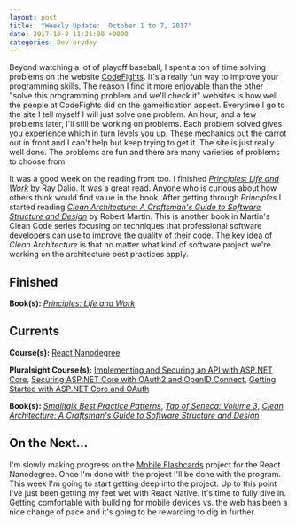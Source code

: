 ```yaml
---
layout: post
title:  "Weekly Update:  October 1 to 7, 2017"
date: 2017-10-8 11:21:00 +0000
categories: Dev-eryday
---
```

Beyond watching a lot of playoff baseball, I spent a ton of time solving problems on the website [CodeFights][cf]. It's a really fun way to improve your programming skills. The reason I find it more enjoyable than the other "solve this programming problem and we'll check it" websites is how well the people at CodeFights did on the gameification aspect. Everytime I go to the site I tell myself I will just solve one problem.  An hour, and a few problems later, I'll still be working on problems. Each problem solved gives you experience which in turn levels you up. These mechanics put the carrot out in front and I can't help but keep trying to get it. The site is just really well done. The problems are fun and there are many varieties of problems to choose from. 

It was a good week on the reading front too. I finished *[Principles: Life and Work][pri]* by Ray Dalio. It was a great read. Anyone who is curious about how others think would find value in the book. After getting through *Principles* I started reading *[Clean Architecture: A Craftsman's Guide to Software Structure and Design][clean]* by Robert Martin. This is another book in Martin's Clean Code series focusing on techniques that professional software developers can use to improve the quality of their code. The key idea of *Clean Architecture* is that no matter what kind of software project we're working on the architecture best practices apply.


Finished
--------
**Book(s):** *[Principles: Life and Work][pri]*

Currents
--------
**Course(s):** [React Nanodegree][rnd]

**Pluralsight Course(s):** [Implementing and Securing an API with ASP.NET Core][core], [Securing ASP.NET Core with OAuth2 and OpenID Connect][secure], [Getting Started with ASP.NET Core and OAuth][core2]

**Book(s):** *[Smalltalk Best Practice Patterns][sbp]*, *[Tao of Seneca: Volume 3][tao]*, *[Clean Architecture: A Craftsman's Guide to Software Structure and Design][clean]*

On the Next...
--------
I'm slowly making progress on the [Mobile Flashcards][mf] project for the React Nanodegree. Once I'm done with the project I'll be done with the program. This week I'm going to start getting deep into the project. Up to this point I've just been getting my feet wet with React Native. It's time to fully dive in. Getting comfortable with building for mobile devices vs. the web has been a nice change of pace and it's going to be rewarding to dig in further.

[core]: https://app.pluralsight.com/library/courses/aspdotnetcore-implementing-securing-api/table-of-contents
[sbp]: https://www.amazon.com/Smalltalk-Best-Practice-Patterns-Kent/dp/013476904X
[rnd]: https://www.udacity.com/course/react-nanodegree--nd019
[tao]: https://tim.blog/2017/07/06/tao-of-seneca/
[secure]: https://app.pluralsight.com/library/courses/asp-dotnet-core-oauth2-openid-connect-securing/table-of-contents
[ux]: https://app.pluralsight.com/library/courses/flux-redux-mastering/table-of-contents
[rl]: https://code.facebook.com/posts/300798627056246
[pri]: https://www.amazon.com/Principles-Life-Work-Ray-Dalio-ebook/dp/B071CTK28D/ref=sr_1_1?ie=UTF8&qid=1506360609&sr=8-1&keywords=principles
[node]: https://app.pluralsight.com/library/courses/play-by-play-node-web-api-john-papa-sam-artioli/table-of-contents
[core2]: https://app.pluralsight.com/library/courses/asp-dot-net-core-oauth/table-of-contents
[grok]: https://www.amazon.com/Grokking-Algorithms-illustrated-programmers-curious/dp/1617292230/
[mf]: https://github.com/jpniederer/reactnd-MobileFlashcards
[clean]: https://www.amazon.com/Clean-Architecture-Craftsmans-Software-Structure/dp/0134494164/
[cf]: https://codefights.com/